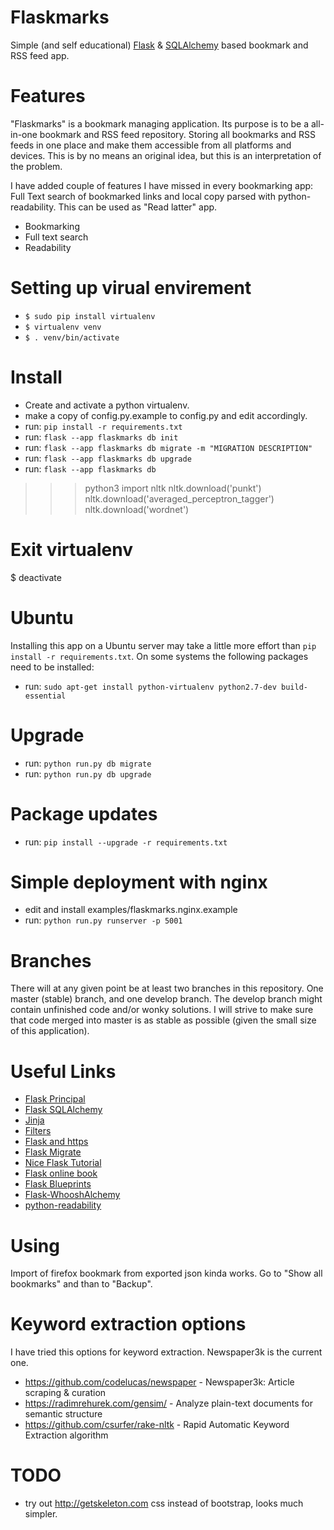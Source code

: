 Flaskmarks
===============
Simple (and self educational) [Flask](http://flask.pocoo.org/) & [SQLAlchemy](http://www.sqlalchemy.org/) based bookmark and RSS feed app.

Features
========
"Flaskmarks" is a bookmark managing application. Its purpose is to be a all-in-one bookmark and RSS feed repository. Storing all bookmarks and RSS feeds in one place and make them accessible from all platforms and devices. This is by no means an original idea, but this is an interpretation of the problem.

I have added couple of features I have missed in every bookmarking app: Full Text search of bookmarked links and local copy parsed with python-readability.
This can be used as "Read latter" app.

- Bookmarking
- Full text search
- Readability



Setting up virual envirement
============================

* `$ sudo pip install virtualenv`
* `$ virtualenv venv`
* `$ . venv/bin/activate`

Install
=======
* Create and activate a python virtualenv.
* make a copy of config.py.example to config.py and edit accordingly.
* run: `pip install -r requirements.txt`
* run: `flask --app flaskmarks db init`
* run: `flask --app flaskmarks db migrate -m "MIGRATION DESCRIPTION"`
* run: `flask --app flaskmarks db upgrade`
* run: `flask --app flaskmarks db`


>>> python3
>>> import nltk
>>> nltk.download('punkt')
>>> nltk.download('averaged_perceptron_tagger')
>>> nltk.download('wordnet')


Exit virtualenv
==============

$ deactivate

Ubuntu
======
Installing this app on a Ubuntu server may take a little more effort than `pip install -r requirements.txt`. On some systems the following packages need to be installed:
* run: `sudo apt-get install python-virtualenv python2.7-dev build-essential`

Upgrade
=======
* run: `python run.py db migrate`
* run: `python run.py db upgrade`

Package updates
===============
* run: `pip install --upgrade -r requirements.txt`

Simple deployment with nginx
============================
* edit and install examples/flaskmarks.nginx.example
* run: `python run.py runserver -p 5001`

Branches
========
There will at any given point be at least two branches in this repository. One
master (stable) branch, and one develop branch. The develop branch might contain
unfinished code and/or wonky solutions. I will strive to make sure that code 
merged into master is as stable as possible (given the small size of this application).

Useful Links
============
* [Flask Principal](http://pythonhosted.org/Flask-Principal/)
* [Flask SQLAlchemy](http://pythonhosted.org/Flask-SQLAlchemy/)
* [Jinja](http://jinja.pocoo.org/)
* [Filters](http://jinja.pocoo.org/docs/templates/#builtin-filters)
* [Flask and https](http://flask.pocoo.org/mailinglist/archive/2011/11/17/change-request-s-http-referer-header/#fc7dc5b7a1682ccbb4947a8013987761)
* [Flask Migrate](http://flask-migrate.readthedocs.org/en/latest/)
* [Nice Flask Tutorial](http://blog.miguelgrinberg.com/post/the-flask-mega-tutorial-part-i-hello-world)
* [Flask online book](http://exploreflask.com/index.html)
* [Flask Blueprints](http://flask.pocoo.org/docs/blueprints/)
* [Flask-WhooshAlchemy](https://github.com/gyllstromk/Flask-WhooshAlchemy)
* [python-readability](https://github.com/buriy/python-readability)


Using
====

Import of firefox bookmark from exported json kinda works. Go to "Show all bookmarks" and than to "Backup".


Keyword extraction options
==========================

I have tried this options for keyword extraction. Newspaper3k is the current one.

* https://github.com/codelucas/newspaper - Newspaper3k: Article scraping & curation
* https://radimrehurek.com/gensim/ - Analyze plain-text documents for semantic structure
* https://github.com/csurfer/rake-nltk - Rapid Automatic Keyword Extraction algorithm


TODO
====

* try out http://getskeleton.com css instead of bootstrap, looks much simpler.




